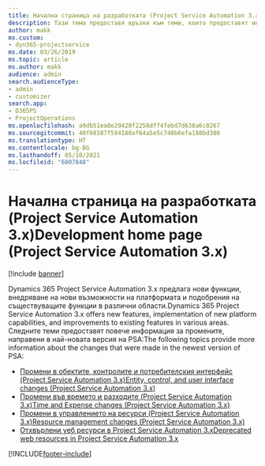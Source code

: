 ```yaml
---
title: Начална страница на разработката (Project Service Automation 3.x)
description: Тази тема предоставя връзки към теми, които предоставят информация за разработката на Dynamics 365 Project Service Automation (PSA) версия 3.x.
author: makk
ms.custom:
- dyn365-projectservice
ms.date: 03/26/2019
ms.topic: article
ms.author: makk
audience: admin
search.audienceType:
- admin
- customizer
search.app:
- D365PS
- ProjectOperations
ms.openlocfilehash: a9db51ea8e29420f2258dff4febd7d638a6c0267
ms.sourcegitcommit: 40f68387f594180af64a5e5c748b6efa188bd300
ms.translationtype: HT
ms.contentlocale: bg-BG
ms.lasthandoff: 05/10/2021
ms.locfileid: "6007848"
---
```

# <a name="development-home-page-project-service-automation-3x"></a><span data-ttu-id="53f7f-103">Начална страница на разработката (Project Service Automation 3.x)</span><span class="sxs-lookup"><span data-stu-id="53f7f-103">Development home page (Project Service Automation 3.x)</span></span>

[!include [banner](../../includes/psa-now-project-operations.md)]

<span data-ttu-id="53f7f-104">Dynamics 365 Project Service Automation 3.x предлага нови функции, внедряване на нови възможности на платформата и подобрения на съществуващите функции в различни области.</span><span class="sxs-lookup"><span data-stu-id="53f7f-104">Dynamics 365 Project Service Automation 3.x offers new features, implementation of new platform capabilities, and improvements to existing features in various areas.</span></span> <span data-ttu-id="53f7f-105">Следните теми предоставят повече информация за промените, направени в най-новата версия на PSA:</span><span class="sxs-lookup"><span data-stu-id="53f7f-105">The following topics provide more information about the changes that were made in the newest version of PSA:</span></span>

- [<span data-ttu-id="53f7f-106">Промени в обектите, контролите и потребителския интерфейс (Project Service Automation 3.x)</span><span class="sxs-lookup"><span data-stu-id="53f7f-106">Entity, control, and user interface changes (Project Service Automation 3.x)</span></span>](../developer-guides/entity-changes-v3.x.md)
- [<span data-ttu-id="53f7f-107">Промени във времето и разходите (Project Service Automation 3.x)</span><span class="sxs-lookup"><span data-stu-id="53f7f-107">Time and Expense changes (Project Service Automation 3.x)</span></span>](../developer-guides/time-expense-changes-v3.x.md)
- [<span data-ttu-id="53f7f-108">Промени в управлението на ресурси (Project Service Automation 3.x)</span><span class="sxs-lookup"><span data-stu-id="53f7f-108">Resource management changes (Project Service Automation 3.x)</span></span>](../developer-guides/resource-management-changes-v3.x.md)
- [<span data-ttu-id="53f7f-109">Отхвърлени уеб ресурси в Project Service Automation 3.x</span><span class="sxs-lookup"><span data-stu-id="53f7f-109">Deprecated web resources in Project Service Automation 3.x</span></span>](../developer-guides/web-resources-deprecated-v3.x.md)


[!INCLUDE[footer-include](../../includes/footer-banner.md)]